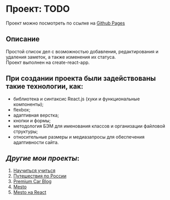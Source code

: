 # Проект: TODO

Проект можно посмотреть по ссылке на [Github Pages](https://kliueva-kath.github.io/TODO/)

## Описание

Простой список дел с возможностью добавления, редактирования и удаления заметок, а также изменения их статуса.  
Проект выполнен на create-react-app.

## При создании проекта были задействованы такие технологии, как:

- библиотека и синтаксис React.js (хуки и функциональные компоненты);
- flexbox;
- адаптивная верстка;
- кнопки и формы;
- методология БЭМ для именования классов и организации файловой структуры;
- относительные размеры и медиазапросы для обеспечения адаптивности сайта.

## _Другие мои проекты_:

1. [Научиться учиться](https://kliueva-kath.github.io/how-to-learn/)
2. [Путешествия по России](https://kliueva-kath.github.io/russian-travel/)
3. [Premium Car Blog](https://github.com/Kliueva-Kath/premium-car-blog/)
4. [Mesto](https://kliueva-kath.github.io/mesto/)
5. [Mesto на React](https://kliueva-kath.github.io/mesto-react/)
